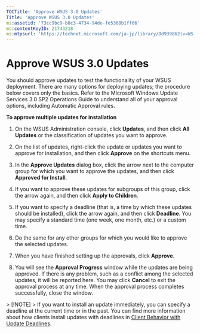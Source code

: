 ```yaml
---
TOCTitle: 'Approve WSUS 3.0 Updates'
Title: 'Approve WSUS 3.0 Updates'
ms:assetid: '73cc9bc9-b8c3-4734-94de-fe5368b1ff06'
ms:contentKeyID: 21743218
ms:mtpsurl: 'https://technet.microsoft.com/ja-jp/library/Dd939862(v=WS.10)'
---
```


Approve WSUS 3.0 Updates
========================

You should approve updates to test the functionality of your WSUS deployment. There are many options for deploying updates; the procedure below covers only the basics. Refer to the Microsoft Windows Update Services 3.0 SP2 Operations Guide to understand all of your approval options, including Automatic Approval rules.

**To approve multiple updates for installation**
1.  On the WSUS Administration console, click **Updates**, and then click **All Updates** or the classification of updates you want to approve.

2.  On the list of updates, right-click the update or updates you want to approve for installation, and then click **Approve** on the shortcuts menu.

3.  In the **Approve Updates** dialog box, click the arrow next to the computer group for which you want to approve the updates, and then click **Approved for Install**.

4.  If you want to approve these updates for subgroups of this group, click the arrow again, and then click **Apply to Children**.

5.  If you want to specify a deadline (that is, a time by which these updates should be installed), click the arrow again, and then click **Deadline**. You may specify a standard time (one week, one month, etc.) or a custom time.

6.  Do the same for any other groups for which you would like to approve the selected updates.

7.  When you have finished setting up the approvals, click **Approve**.

8.  You will see the **Approval Progress** window while the updates are being approved. If there is any problem, such as a conflict among the selected updates, it will be reported here. You may click **Cancel** to exit the approval process at any time. When the approval process completes successfully, close the window.

 
<p> </p>
> [!NOTE]
> If you want to install an update immediately, you can specify a deadline at the current time or in the past. You can find more information about how clients install updates with deadlines in <a href="https://technet.microsoft.com/f4aff13a-07f0-4939-881f-95191a025fcc">Client Behavior with Update Deadlines</a>.
